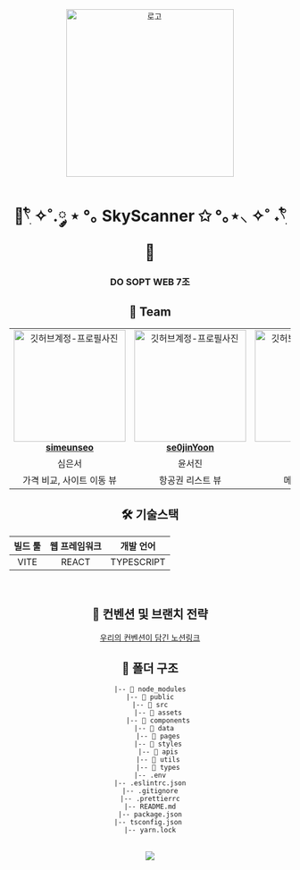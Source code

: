 <main align="center">
<div align="center">
<img width=300px src='https://github.com/DO-SOPT-CDS-TEAM-WEB7/Client/assets/101045330/45522953-02d4-44d5-90c4-28462b5f6938' alt='로고' />

<h1> 🛫𓍢ִ໋ ✧˚.༘ ⋆  °｡  SkyScanner ✩ °｡⋆⸜ ✧˚ ˖𓍢ִ໋ 🛬</h1>

<h3>DO SOPT WEB 7조</h3>

</div>

<h2> 👥 Team </h2>

<table align="center">
    <tr align="center">
      <td style="min-width: 150px;">
            <a href="github.com/simeunseo">
              <img src="https://github.com/DO-SOPT-CDS-TEAM-WEB7/Client/assets/101045330/516fdf4b-9e3e-435d-9755-a7e81f39f275" width="200" alt="깃허브계정-프로필사진">
              <br />
              <b>simeunseo</b>
            </a>
        </td>
      <td style="min-width: 150px;">
            <a href="https://github.com/se0jinYoon">
              <img src="https://github.com/DO-SOPT-CDS-TEAM-WEB7/Client/assets/101045330/09a23eca-2225-49ea-83a5-b0c5faa4386d" width="200" alt="깃허브계정-프로필사진">
              <br />
              <b>se0jinYoon</b>
            </a>
        </td>
      <td style="min-width: 150px;">
            <a href="https://github.com/aazkgh">
              <img src="https://avatars.githubusercontent.com/u/101045330?v=4" width="200" alt="깃허브계정-프로필사진">
              <br />
              <b>aazkgh</b>
            </a>
        </td>
    </tr>
    <tr align="center">
       <td>
            심은서 <br/>
      </td>
       <td>
            윤서진 <br/>
      </td>
       <td>
            고가형 <br/>
      </td>
    </tr>
  	<tr align="center">
       <td>
            가격 비교, 사이트 이동 뷰 <br/>
      </td>
       <td>
           항공권 리스트 뷰  <br/>
      </td>
       <td>
           메인 페이지 뷰 <br/>
      </td>
    </tr>
</table>

<h2> 🛠 기술스택 </h2>

| 빌드 툴 | 웹 프레임워크 |  개발 언어  | 
| :--------:| :--------: | :----------: | 
|   VITE  |     REACT    |  TYPESCRIPT | 
<br/>

<h2>  📄 컨벤션 및 브랜치 전략 </h2>
<a href="https://rumbling-niece-12d.notion.site/3ffcd7b4508b439d826411956c69bf0d?pvs=4">우리의 컨벤션이 담긴 노션링크</a>

<br/>

<h2> 📁 폴더 구조 </h2>

```
|-- 📁 node_modules
|-- 📁 public
|-- 📁 src
	|-- 📁 assets
	|-- 📁 components
  |-- 📁 data
	|-- 📁 pages
	|-- 📁 styles
	|-- 📁 apis
	|-- 📁 utils
	|-- 📁 types
|-- .env
|-- .eslintrc.json
|-- .gitignore
|-- .prettierrc
|-- README.md
|-- package.json
|-- tsconfig.json 
|-- yarn.lock
```
<br />
<img src='https://github.com/DO-SOPT-CDS-TEAM-WEB7/Client/assets/101045330/262d84e7-6571-41fe-8d41-3ddda6ae7782' src='비행기 이미지' />
</main>


